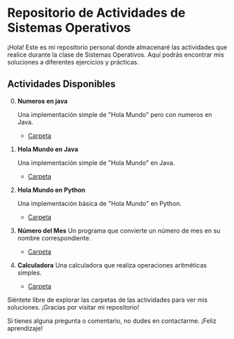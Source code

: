 # Repositorio de Actividades de Sistemas Operativos

¡Hola! Este es mi repositorio personal donde almacenaré las actividades que realice durante la clase de Sistemas Operativos. Aquí podrás encontrar mis soluciones a diferentes ejercicios y prácticas.

## Actividades Disponibles

0. **Numeros en java**

   Una implementación simple de "Hola Mundo" pero con numeros en Java.
   - [Carpeta](./Numeros)

1. **Hola Mundo en Java**

   Una implementación simple de "Hola Mundo" en Java.
   - [Carpeta](./PRACTICAS1,2,3/HelloJava)

3. **Hola Mundo en Python**
   
   Una implementación básica de "Hola Mundo" en Python.
   -  [Carpeta](./PRACTICAS1,2,3/HelloPython)

4. **Número del Mes**
   Un programa que convierte un número de mes en su nombre correspondiente.
   - [Carpeta](./PRACTICAS1,2,3/NumeroMes)

5. **Calculadora**
   Una calculadora que realiza operaciones aritméticas simples.
   - [Carpeta](./PRACTICAS1,2,3/Calculadora)

Siéntete libre de explorar las carpetas de las actividades para ver mis soluciones. ¡Gracias por visitar mi repositorio!

Si tienes alguna pregunta o comentario, no dudes en contactarme. ¡Feliz aprendizaje!
